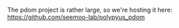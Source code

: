 The pdom project is rather large, so we're hosting it here: 
https://github.com/seemoo-lab/polypyus_pdom
